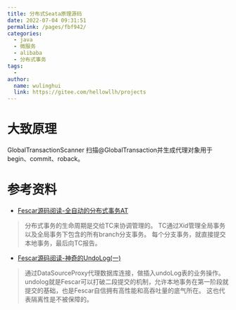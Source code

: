 ```yaml
---
title: 分布式Seata原理源码
date: 2022-07-04 09:31:51
permalink: /pages/fbf942/
categories:
  - java
  - 微服务
  - alibaba
  - 分布式事务
tags:
  - 
author: 
  name: wulinghui
  link: https://gitee.com/hellowllh/projects
---
```

# 大致原理
GlobalTransactionScanner 扫描@GlobalTransaction并生成代理对象用于begin、commit、roback。

# 参考资料
- [Fescar源码阅读-全自动的分布式事务AT](https://www.jianshu.com/p/049ba9c3e229)
> 分布式事务的生命周期是交给TC来协调管理的。
> TC通过Xid管理全局事务以及全局事务下包含的所有branch分支事务。
> 每个分支事务，就直接提交本地事务，最后向TC报告。
- [Fescar源码阅读-神奇的UndoLog(一)](https://www.jianshu.com/p/74cc4619c674)
> 通过DataSourceProxy代理数据库连接，做插入undoLog表的业务操作。
> undolog就是Fescar可以打破二段提交的机制，允许本地事务在第一阶段就提交的基础，也是Fescar自信拥有高性能和高吞吐量的底气所在。
> 这也代表隔离性是不被保障的。

